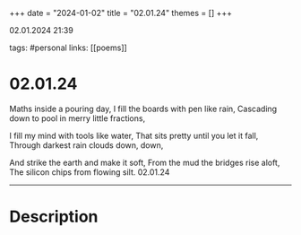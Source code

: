 +++
date = "2024-01-02"
title = "02.01.24"
themes = []
+++

02.01.2024 21:39

tags: #personal
links: [[poems]]

# 02.01.24

Maths inside a pouring day,
I fill the boards with pen like rain,
Cascading down to pool in merry little fractions,

I fill my mind with tools like water,
That sits pretty until you let it fall,
Through darkest rain clouds down, down,

And strike the earth and make it soft,
From the mud the bridges rise aloft,
The silicon chips from flowing silt.
02.01.24

---

# Description

